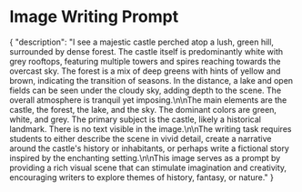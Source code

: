 # Image Writing Prompt

{
  "description": "I see a majestic castle perched atop a lush, green hill, surrounded by dense forest. The castle itself is predominantly white with grey rooftops, featuring multiple towers and spires reaching towards the overcast sky. The forest is a mix of deep greens with hints of yellow and brown, indicating the transition of seasons. In the distance, a lake and open fields can be seen under the cloudy sky, adding depth to the scene. The overall atmosphere is tranquil yet imposing.\n\nThe main elements are the castle, the forest, the lake, and the sky. The dominant colors are green, white, and grey. The primary subject is the castle, likely a historical landmark. There is no text visible in the image.\n\nThe writing task requires students to either describe the scene in vivid detail, create a narrative around the castle's history or inhabitants, or perhaps write a fictional story inspired by the enchanting setting.\n\nThis image serves as a prompt by providing a rich visual scene that can stimulate imagination and creativity, encouraging writers to explore themes of history, fantasy, or nature."
}